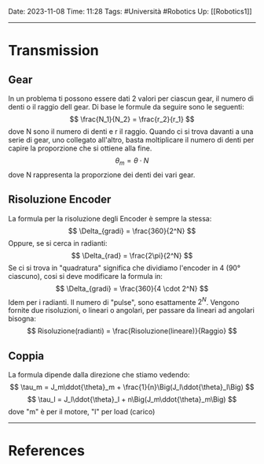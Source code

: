 Date: 2023-11-08
Time: 11:28
Tags: #Università #Robotics 
Up: [[Robotics1]]

---
# Transmission

## Gear
In un problema ti possono essere dati 2 valori per ciascun gear, il numero di denti o il raggio dell gear. Di base le formule da seguire sono le seguenti:
$$
\frac{N_1}{N_2} = \frac{r_2}{r_1}
$$
dove N sono il numero di denti e r il raggio.
Quando ci si trova davanti a una serie di gear, uno collegato all'altro, basta moltiplicare il numero di denti per capire la proporzione che si ottiene alla fine.
$$
\theta_m = \theta \cdot N
$$
dove N rappresenta la proporzione dei denti dei vari gear.

## Risoluzione Encoder
La formula per la risoluzione degli Encoder è sempre la stessa:
$$
\Delta_{gradi} = \frac{360}{2^N}
$$
Oppure, se si cerca in radianti:
$$
\Delta_{rad} = \frac{2\pi}{2^N}
$$
Se ci si trova in "quadratura" significa che dividiamo l'encoder in 4 (90° ciascuno), cosi si deve modificare la formula in:
$$
\Delta_{gradi} = \frac{360}{4 \cdot 2^N}
$$
Idem per i radianti.
Il numero di "pulse", sono esattamente $2^N$.
Vengono fornite due risoluzioni, o lineari o angolari, per passare da lineari ad angolari bisogna:
$$
Risoluzione(radianti) = \frac{Risoluzione(lineare)}{Raggio}
$$

## Coppia
La formula dipende dalla direzione che stiamo vedendo:
$$
\tau_m = J_m\ddot{\theta}_m + \frac{1}{n}\Big(J_l\ddot{\theta}_l\Big)
$$
$$
\tau_l = J_l\ddot{\theta}_l + n\Big(J_m\ddot{\theta}_m\Big)
$$
dove "m" è per il motore, "l" per load (carico)

---
# References
